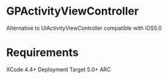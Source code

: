 GPActivityViewController
========================

Alternative to UIActivityViewController compatible with iOS5.0


Requirements
============

XCode 4.4+
Deployment Target 5.0+
ARC
